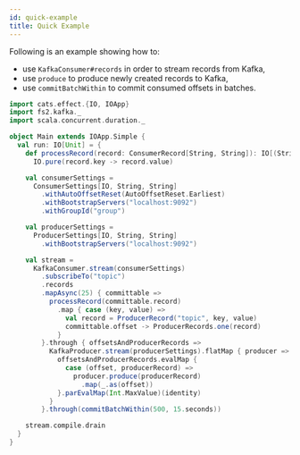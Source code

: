 ```yaml
---
id: quick-example
title: Quick Example
---
```


Following is an example showing how to:

- use `KafkaConsumer#records` in order to stream records from Kafka,
- use `produce` to produce newly created records to Kafka,
- use `commitBatchWithin` to commit consumed offsets in batches.

```scala mdoc
import cats.effect.{IO, IOApp}
import fs2.kafka._
import scala.concurrent.duration._

object Main extends IOApp.Simple {
  val run: IO[Unit] = {
    def processRecord(record: ConsumerRecord[String, String]): IO[(String, String)] =
      IO.pure(record.key -> record.value)

    val consumerSettings =
      ConsumerSettings[IO, String, String]
        .withAutoOffsetReset(AutoOffsetReset.Earliest)
        .withBootstrapServers("localhost:9092")
        .withGroupId("group")

    val producerSettings =
      ProducerSettings[IO, String, String]
        .withBootstrapServers("localhost:9092")

    val stream =
      KafkaConsumer.stream(consumerSettings)
        .subscribeTo("topic")
        .records
        .mapAsync(25) { committable =>
          processRecord(committable.record)
            .map { case (key, value) =>
              val record = ProducerRecord("topic", key, value)
              committable.offset -> ProducerRecords.one(record)
            }
        }.through { offsetsAndProducerRecords =>
          KafkaProducer.stream(producerSettings).flatMap { producer =>
            offsetsAndProducerRecords.evalMap { 
              case (offset, producerRecord) => 
                producer.produce(producerRecord)
                  .map(_.as(offset))
            }.parEvalMap(Int.MaxValue)(identity)
          }
        }.through(commitBatchWithin(500, 15.seconds))

    stream.compile.drain
  }
}
```
